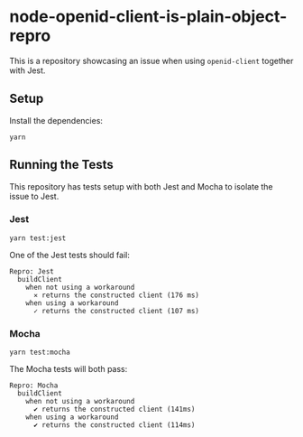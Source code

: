 # node-openid-client-is-plain-object-repro

This is a repository showcasing an issue when using `openid-client` together with Jest.

## Setup

Install the dependencies:

```
yarn
```

## Running the Tests

This repository has tests setup with both Jest and Mocha to isolate the issue to Jest.

### Jest

```
yarn test:jest
```

One of the Jest tests should fail:

```
Repro: Jest
  buildClient
    when not using a workaround
      ✕ returns the constructed client (176 ms)
    when using a workaround
      ✓ returns the constructed client (107 ms)
```

### Mocha

```
yarn test:mocha
```

The Mocha tests will both pass:

```
Repro: Mocha
  buildClient
    when not using a workaround
      ✔ returns the constructed client (141ms)
    when using a workaround
      ✔ returns the constructed client (114ms)
```

